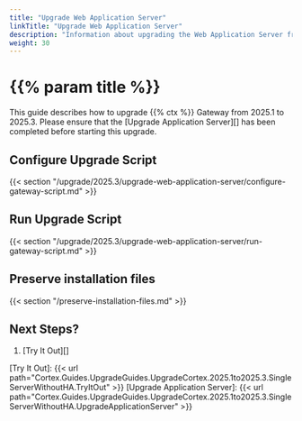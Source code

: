 ```yaml
---
title: "Upgrade Web Application Server"
linkTitle: "Upgrade Web Application Server"
description: "Information about upgrading the Web Application Server from 2025.1 to 2025.3."
weight: 30
---
```


# {{% param title %}}

This guide describes how to upgrade {{% ctx %}} Gateway from 2025.1 to 2025.3. Please ensure that the [Upgrade Application Server][] has been completed before starting this upgrade.

## Configure Upgrade Script

{{< section "/upgrade/2025.3/upgrade-web-application-server/configure-gateway-script.md" >}}

## Run Upgrade Script

{{< section "/upgrade/2025.3/upgrade-web-application-server/run-gateway-script.md" >}}

## Preserve installation files

{{< section "/preserve-installation-files.md" >}}

## Next Steps?

1. [Try It Out][]

[Try It Out]: {{< url path="Cortex.Guides.UpgradeGuides.UpgradeCortex.2025.1to2025.3.SingleServerWithoutHA.TryItOut" >}}
[Upgrade Application Server]: {{< url path="Cortex.Guides.UpgradeGuides.UpgradeCortex.2025.1to2025.3.SingleServerWithoutHA.UpgradeApplicationServer" >}}

